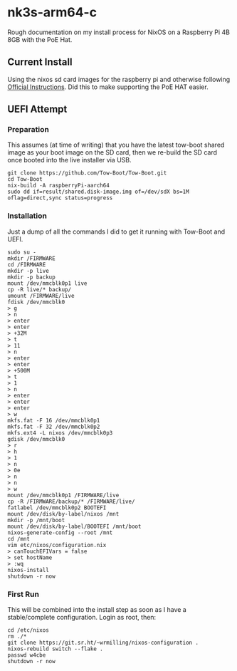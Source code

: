 # nk3s-arm64-c

Rough documentation on my install process for NixOS on a Raspberry Pi 4B 8GB with the PoE Hat.

## Current Install

Using the nixos sd card images for the raspberry pi and otherwise following [Official Instructions](https://nixos.wiki/wiki/NixOS_on_ARM/Raspberry_Pi). Did this to make supporting the PoE HAT easier.

## UEFI Attempt

### Preparation

This assumes (at time of writing) that you have the latest tow-boot shared image as your boot image on the SD card, then we re-build the SD card once booted into the live installer via USB.

```
git clone https://github.com/Tow-Boot/Tow-Boot.git
cd Tow-Boot
nix-build -A raspberryPi-aarch64
sudo dd if=result/shared.disk-image.img of=/dev/sdX bs=1M oflag=direct,sync status=progress
```

### Installation

Just a dump of all the commands I did to get it running with Tow-Boot and UEFI.

```
sudo su -
mkdir /FIRMWARE
cd /FIRMWARE
mkdir -p live
mkdir -p backup
mount /dev/mmcblk0p1 live
cp -R live/* backup/
umount /FIRMWARE/live
fdisk /dev/mmcblk0
> g
> n
> enter
> enter
> +32M
> t
> 11
> n
> enter
> enter
> +500M
> t
> 1
> n
> enter
> enter
> enter
> w
mkfs.fat -F 16 /dev/mmcblk0p1
mkfs.fat -F 32 /dev/mmcblk0p2
mkfs.ext4 -L nixos /dev/mmcblk0p3
gdisk /dev/mmcblk0
> r
> h
> 1
> n
> 0e
> n
> n
> w
mount /dev/mmcblk0p1 /FIRMWARE/live
cp -R /FIRMWARE/backup/* /FIRMWARE/live/
fatlabel /dev/mmcblk0p2 BOOTEFI
mount /dev/disk/by-label/nixos /mnt
mkdir -p /mnt/boot
mount /dev/disk/by-label/BOOTEFI /mnt/boot
nixos-generate-config --root /mnt
cd /mnt
vim etc/nixos/configuration.nix
> canTouchEFIVars = false
> set hostName
> :wq
nixos-install
shutdown -r now
```

### First Run

This will be combined into the install step as soon as I have a stable/complete configuration. Login as root, then:

```
cd /etc/nixos
rm ./*
git clone https://git.sr.ht/~wrmilling/nixos-configuration .
nixos-rebuild switch --flake .
passwd w4cbe
shutdown -r now
```
